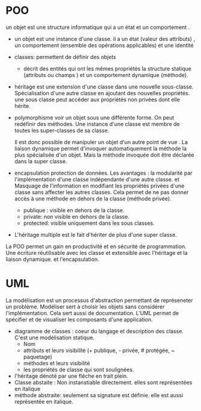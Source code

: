 # POO 

un objet est une structure informatique qui a un état et un comportement . 

- un objet est une instance d'une classe.  il a un état (valeur des attributs) , un comportement (ensemble des opérations applicables) et une identité 

- classes: permettent de définir des objets 

  - décrit des entités qui ont les mêmes propriétés la structure statique (attributs ou champs ) et un comportement dynamique (méthode). 

- héritage est une extension d'une classe dans une nouvelle sous-classe. Spécialisation d'une autre classe en ajoutant des nouvelles propriétés. une sous classe peut accéder aux propriétés non privées dont elle hérite. 

- polymorphisme voir un objet sous une différente forme. On peut redéfinir des méthodes. Une instance d'une classe est membre de toutes les super-classes de sa classe. 

  Il est donc possible de manipuler un objet d'un autre point de vue .  La liaison dynamique permet d'invoquer automatiquement la méthode la plus spécialisée d'un objet. Mais la méthode invoquée doit être déclarée dans la super classe. 

- encapsulation protection de données. Les avantages : la modularité par l'implémentation d'une classe indépendante d'une autre classe. et Masquage de l'information  en modifiant les propriétés privées d'une classe sans affecter les autres classes. Cela permet de ne pas donner accès à une méthode en dehors de la classe (méthode privée). 

  - publique : visible en dehors de la classe. 
  - private: non visible en dehors de la classe. 
  - protected: visible uniquement dans les sous classes. 

- L'héritage multiple est le fait d'hériter de plus d'une super classe. 

La POO permet un gain en productivité et en sécurité de programmation. Une écriture réutilisable avec les classe et extensible avec l'héritage et la liaison dynamique. et l'encapsulation. 
# UML 
La modélisation est un processus d'abstraction permettant de représeneter un problème. Modéliser sert à choisir les objets sans considérer l'implémentation. Cela sert aussi de documentation. 
L'UML permet de spécifier et de visualiser les composants d'une application. 
- diagramme de classes : coeur du langage et description des classe. C'est une modélisation statique. 
  - Nom
  - attributs et leurs visibilité (+ publique, - privée, # protégée, ~ paquetage)
  - méthodes et leurs visibilité 
  - les propriétés de classe qui sont soulignées. 
- l'héritage dénoté par une flêche en trait plein. 
- Classe abstaite : Non instanstiable directement. elles sont représentées en italique 
- méthode abstraite: seulement sa signature est définie. elle est aussi représentée en italique. 
